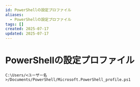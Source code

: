 ```yaml
---
id: PowerShellの設定プロファイル
aliases:
  - PowerShellの設定プロファイル
tags: []
created: 2025-07-17
updated: 2025-07-17
---
```


# PowerShellの設定プロファイル

```
C:\Users/<ユーザー名>/Documents/PowerShell/Microsoft.PowerShell_profile.ps1
```
